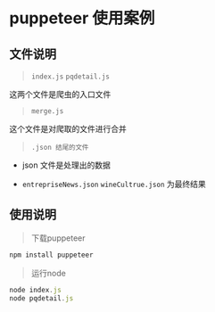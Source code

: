 # puppeteer 使用案例

## 文件说明

> ```index.js``` ```pqdetail.js```

这两个文件是爬虫的入口文件

> ```merge.js```

这个文件是对爬取的文件进行合并

> ```.json 结尾的文件```

+ json 文件是处理出的数据

+ ```entrepriseNews.json``` ```wineCultrue.json``` 为最终结果


## 使用说明
> 下载puppeteer

```js
npm install puppeteer
```

> 运行node

```js
node index.js
node pqdetail.js
```
